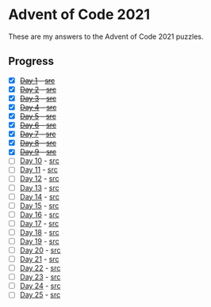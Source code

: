 # Advent of Code 2021 

These are my answers to the Advent of Code 2021 puzzles.

## Progress

- [x] ~~[Day 1](https://adventofcode.com/2021/day/1) - [src](./src/day01)~~
- [x] ~~[Day 2](https://adventofcode.com/2021/day/2) - [src](./src/day02)~~
- [x] ~~[Day 3](https://adventofcode.com/2021/day/3) - [src](./src/day03)~~
- [x] ~~[Day 4](https://adventofcode.com/2021/day/4) - [src](./src/day04)~~
- [x] ~~[Day 5](https://adventofcode.com/2021/day/5) - [src](./src/day05)~~
- [x] ~~[Day 6](https://adventofcode.com/2021/day/6) - [src](./src/day06)~~
- [x] ~~[Day 7](https://adventofcode.com/2021/day/7) - [src](./src/day07)~~
- [x] ~~[Day 8](https://adventofcode.com/2021/day/8) - [src](./src/day08)~~
- [x] ~~[Day 9](https://adventofcode.com/2021/day/9) - [src](./src/day09)~~
- [ ] [Day 10](https://adventofcode.com/2021/day/10) - [src](./src/day10)
- [ ] [Day 11](https://adventofcode.com/2021/day/11) - [src](./src/day11)
- [ ] [Day 12](https://adventofcode.com/2021/day/12) - [src](./src/day12)
- [ ] [Day 13](https://adventofcode.com/2021/day/13) - [src](./src/day13)
- [ ] [Day 14](https://adventofcode.com/2021/day/14) - [src](./src/day14)
- [ ] [Day 15](https://adventofcode.com/2021/day/15) - [src](./src/day15)
- [ ] [Day 16](https://adventofcode.com/2021/day/16) - [src](./src/day16)
- [ ] [Day 17](https://adventofcode.com/2021/day/17) - [src](./src/day17)
- [ ] [Day 18](https://adventofcode.com/2021/day/18) - [src](./src/day18)
- [ ] [Day 19](https://adventofcode.com/2021/day/19) - [src](./src/day19)
- [ ] [Day 20](https://adventofcode.com/2021/day/20) - [src](./src/day20)
- [ ] [Day 21](https://adventofcode.com/2021/day/21) - [src](./src/day21)
- [ ] [Day 22](https://adventofcode.com/2021/day/22) - [src](./src/day22)
- [ ] [Day 23](https://adventofcode.com/2021/day/23) - [src](./src/day23)
- [ ] [Day 24](https://adventofcode.com/2021/day/24) - [src](./src/day24)
- [ ] [Day 25](https://adventofcode.com/2021/day/25) - [src](./src/day25)

